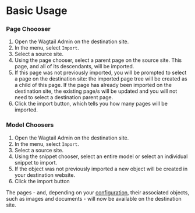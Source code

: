 # Basic Usage

### Page Choooser
1. Open the Wagtail Admin on the destination site.
2. In the menu, select `Import`.
3. Select a source site.
4. Using the page chooser, select a parent page on the source site.
   This page, and all of its descendants, will be imported.
5. If this page was not previously imported, you will be prompted to select a page on the destination site: the imported
   page tree will be created as a child of this page. If the page has already been imported on the destination site, the
   existing page/s will be updated and you will not need to select a destination parent page.
6. Click the import button, which tells you how many pages will be imported.

### Model Choosers
1. Open the Wagtail Admin on the destination site.
2. In the menu, select `Import`.
3. Select a source site.
4. Using the snippet chooser, select an entire model or select an individual snippet to import.
5. If the object was not previously imported a new object will be created in your destination website.
6. Click the import button

The pages - and, depending on your [configuration](settings.md), their associated objects, such as images and documents - will now be available on the destination site.
